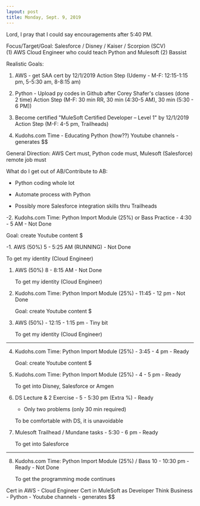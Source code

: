 ```yaml
---
layout: post
title: Monday, Sept. 9, 2019
---
```


Lord, I pray that I could say encouragements after 5:40 PM.
  

Focus/Target/Goal:  Salesforce / Disney / Kaiser / Scorpion (SCV)     
(1) AWS Cloud Engineer who could teach Python and Mulesoft (2) Bassist

Realistic Goals: 
1) AWS - get SAA cert by 12/1/2019
   Action Step (Udemy - M-F: 12:15-1:15 pm, 5-5:30 am, 8-8:15 am)

2) Python - Upload py codes in Github after Corey Shafer's classes (done 2 time)
   Action Step (M-F: 30 min RR, 30 min (4:30-5 AM), 30 min (5:30 - 6 PM))

3) Become certified "MuleSoft Certified Developer – Level 1" by 12/1/2019
   Action Step (M-F: 4-5 pm, Trailheads)

4) Kudohs.com Time - Educating Python (how??)
   Youtube channels - generates $$


General Direction: AWS Cert must, Python code must, Mulesoft (Salesforce) remote job must

What do I get out of AB/Contribute to AB:

- Python coding whole lot

- Automate process with Python

- Possibly more Salesforce integration skills thru Trailheads

      
-2. Kudohs.com Time: Python Import Module (25%) or Bass Practice - 4:30 - 5 AM - Not Done 

  Goal: create Youtube content $



-1. AWS (50%) 5 - 5:25 AM (RUNNING) - Not Done  
   
   To get my identity (Cloud Engineer)



1. AWS (50%) 8 - 8:15 AM - Not Done 
   
   To get my identity (Cloud Engineer)




2. Kudohs.com Time: Python Import Module (25%) - 11:45 - 12 pm - Not Done   
   
   Goal: create Youtube content $



3. AWS (50%) - 12:15 - 1:15 pm - Tiny bit 
   
   To get my identity (Cloud Engineer)


-------------------------------------------


4. Kudohs.com Time: Python Import Module (25%) - 3:45 - 4 pm - Ready
   
   Goal: create Youtube content $



5. Kudohs.com Time: Python Import Module (25%) - 4 - 5 pm - Ready
   
   To get into Disney, Salesforce or Amgen



6. DS Lecture & 2 Exercise - 5 - 5:30 pm (Extra %) - Ready
   
   - Only two problems (only 30 min required)
   
   To be comfortable with DS, it is unavoidable



7. Mulesoft Trailhead / Mundane tasks - 5:30 - 6 pm - Ready
   
   To get into Salesforce 



--------------------------------------------



8. Kudohs.com Time: Python Import Module (25%) / Bass 10 - 10:30 pm - Ready  - Not Done
   
   To get the programming mode continues

Cert in AWS - Cloud Engineer
Cert in MuleSoft as Developer
Think Business - Python - Youtube channels - generates $$

